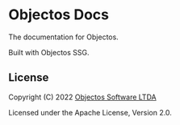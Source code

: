 # Objectos Docs

The documentation for Objectos.

Built with Objectos SSG.

## License

Copyright (C) 2022 [Objectos Software LTDA](https://www.objectos.com.br)

Licensed under the Apache License, Version 2.0.
